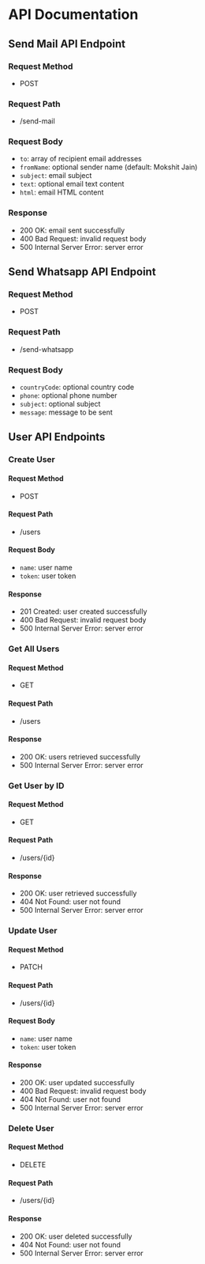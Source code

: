 # API Documentation

## Send Mail API Endpoint

### Request Method

* POST

### Request Path

* /send-mail

### Request Body

* `to`: array of recipient email addresses
* `fromName`: optional sender name (default: Mokshit Jain)
* `subject`: email subject
* `text`: optional email text content
* `html`: email HTML content

### Response

* 200 OK: email sent successfully
* 400 Bad Request: invalid request body
* 500 Internal Server Error: server error

## Send Whatsapp API Endpoint

### Request Method

* POST

### Request Path

* /send-whatsapp

### Request Body

* `countryCode`: optional country code
* `phone`: optional phone number
* `subject`: optional subject
* `message`: message to be sent

## User API Endpoints

### Create User

#### Request Method

* POST

#### Request Path

* /users

#### Request Body

* `name`: user name
* `token`: user token

#### Response

* 201 Created: user created successfully
* 400 Bad Request: invalid request body
* 500 Internal Server Error: server error

### Get All Users

#### Request Method

* GET

#### Request Path

* /users

#### Response

* 200 OK: users retrieved successfully
* 500 Internal Server Error: server error

### Get User by ID

#### Request Method

* GET

#### Request Path

* /users/{id}

#### Response

* 200 OK: user retrieved successfully
* 404 Not Found: user not found
* 500 Internal Server Error: server error

### Update User

#### Request Method

* PATCH

#### Request Path

* /users/{id}

#### Request Body

* `name`: user name
* `token`: user token

#### Response

* 200 OK: user updated successfully
* 400 Bad Request: invalid request body
* 404 Not Found: user not found
* 500 Internal Server Error: server error

### Delete User

#### Request Method

* DELETE

#### Request Path

* /users/{id}

#### Response

* 200 OK: user deleted successfully
* 404 Not Found: user not found
* 500 Internal Server Error: server error
